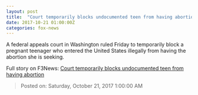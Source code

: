 ```yaml
---
layout: post
title:  "Court temporarily blocks undocumented teen from having abortion"
date: 2017-10-21 01:00:00Z
categories: fox-news
---
```


A federal appeals court in Washington ruled Friday to temporarily block a pregnant teenager who entered the United States illegally from having the abortion she is seeking.


Full story on F3News: [Court temporarily blocks undocumented teen from having abortion](http://www.f3nws.com/n/HZCWAB)

> Posted on: Saturday, October 21, 2017 1:00:00 AM
